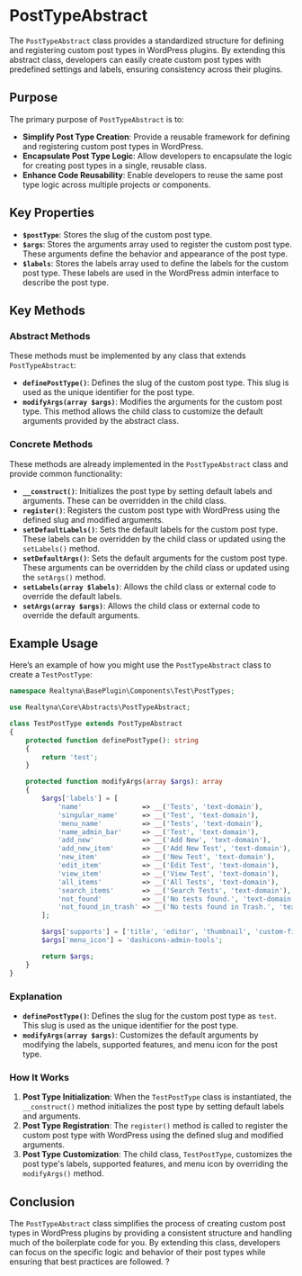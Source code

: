 # PostTypeAbstract

The `PostTypeAbstract` class provides a standardized structure for defining and registering custom post types in WordPress plugins. By extending this abstract class, developers can easily create custom post types with predefined settings and labels, ensuring consistency across their plugins.

## Purpose

The primary purpose of `PostTypeAbstract` is to:

- **Simplify Post Type Creation**: Provide a reusable framework for defining and registering custom post types in WordPress.
- **Encapsulate Post Type Logic**: Allow developers to encapsulate the logic for creating post types in a single, reusable class.
- **Enhance Code Reusability**: Enable developers to reuse the same post type logic across multiple projects or components.

## Key Properties

- **`$postType`**: Stores the slug of the custom post type.
- **`$args`**: Stores the arguments array used to register the custom post type. These arguments define the behavior and appearance of the post type.
- **`$labels`**: Stores the labels array used to define the labels for the custom post type. These labels are used in the WordPress admin interface to describe the post type.

## Key Methods

### Abstract Methods

These methods must be implemented by any class that extends `PostTypeAbstract`:

- **`definePostType()`**: Defines the slug of the custom post type. This slug is used as the unique identifier for the post type.
- **`modifyArgs(array $args)`**: Modifies the arguments for the custom post type. This method allows the child class to customize the default arguments provided by the abstract class.

### Concrete Methods

These methods are already implemented in the `PostTypeAbstract` class and provide common functionality:

- **`__construct()`**: Initializes the post type by setting default labels and arguments. These can be overridden in the child class.
- **`register()`**: Registers the custom post type with WordPress using the defined slug and modified arguments.
- **`setDefaultLabels()`**: Sets the default labels for the custom post type. These labels can be overridden by the child class or updated using the `setLabels()` method.
- **`setDefaultArgs()`**: Sets the default arguments for the custom post type. These arguments can be overridden by the child class or updated using the `setArgs()` method.
- **`setLabels(array $labels)`**: Allows the child class or external code to override the default labels.
- **`setArgs(array $args)`**: Allows the child class or external code to override the default arguments.

## Example Usage

Here’s an example of how you might use the `PostTypeAbstract` class to create a `TestPostType`:

```php
namespace Realtyna\BasePlugin\Components\Test\PostTypes;

use Realtyna\Core\Abstracts\PostTypeAbstract;

class TestPostType extends PostTypeAbstract
{
    protected function definePostType(): string
    {
        return 'test';
    }

    protected function modifyArgs(array $args): array
    {
        $args['labels'] = [
            'name'               => __('Tests', 'text-domain'),
            'singular_name'      => __('Test', 'text-domain'),
            'menu_name'          => __('Tests', 'text-domain'),
            'name_admin_bar'     => __('Test', 'text-domain'),
            'add_new'            => __('Add New', 'text-domain'),
            'add_new_item'       => __('Add New Test', 'text-domain'),
            'new_item'           => __('New Test', 'text-domain'),
            'edit_item'          => __('Edit Test', 'text-domain'),
            'view_item'          => __('View Test', 'text-domain'),
            'all_items'          => __('All Tests', 'text-domain'),
            'search_items'       => __('Search Tests', 'text-domain'),
            'not_found'          => __('No tests found.', 'text-domain'),
            'not_found_in_trash' => __('No tests found in Trash.', 'text-domain'),
        ];

        $args['supports'] = ['title', 'editor', 'thumbnail', 'custom-fields'];
        $args['menu_icon'] = 'dashicons-admin-tools';

        return $args;
    }
}
```

### Explanation

- **`definePostType()`**: Defines the slug for the custom post type as `test`. This slug is used as the unique identifier for the post type.
- **`modifyArgs(array $args)`**: Customizes the default arguments by modifying the labels, supported features, and menu icon for the post type.

### How It Works

1. **Post Type Initialization**: When the `TestPostType` class is instantiated, the `__construct()` method initializes the post type by setting default labels and arguments.
2. **Post Type Registration**: The `register()` method is called to register the custom post type with WordPress using the defined slug and modified arguments.
3. **Post Type Customization**: The child class, `TestPostType`, customizes the post type's labels, supported features, and menu icon by overriding the `modifyArgs()` method.

## Conclusion

The `PostTypeAbstract` class simplifies the process of creating custom post types in WordPress plugins by providing a consistent structure and handling much of the boilerplate code for you. By extending this class, developers can focus on the specific logic and behavior of their post types while ensuring that best practices are followed. ?